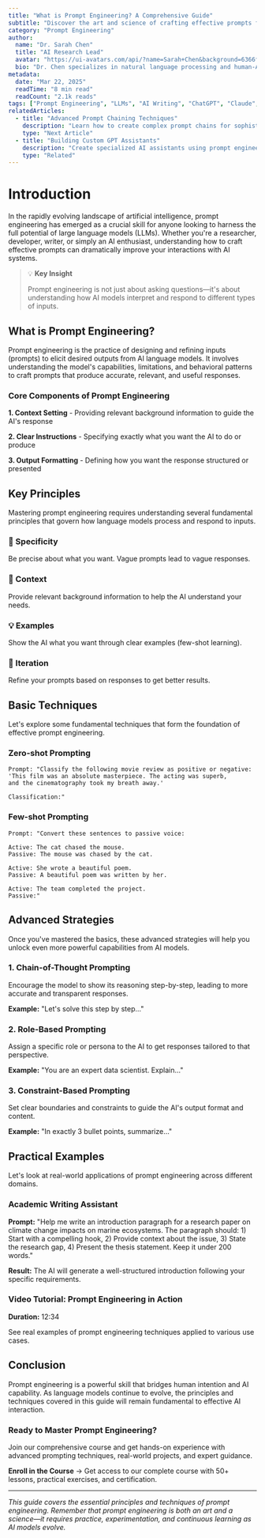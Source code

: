 ```yaml
---
title: "What is Prompt Engineering? A Comprehensive Guide"
subtitle: "Discover the art and science of crafting effective prompts for AI models. Learn fundamental techniques that will transform your AI interactions."
category: "Prompt Engineering"
author:
  name: "Dr. Sarah Chen"
  title: "AI Research Lead"
  avatar: "https://ui-avatars.com/api/?name=Sarah+Chen&background=6366f1&color=fff"
  bio: "Dr. Chen specializes in natural language processing and human-AI interaction. With over 10 years of experience in AI research, she has published numerous papers on prompt engineering and language model optimization."
metadata:
  date: "Mar 22, 2025"
  readTime: "8 min read"
  readCount: "2.1k reads"
tags: ["Prompt Engineering", "LLMs", "AI Writing", "ChatGPT", "Claude", "Few-shot Learning"]
relatedArticles:
  - title: "Advanced Prompt Chaining Techniques"
    description: "Learn how to create complex prompt chains for sophisticated AI workflows."
    type: "Next Article"
  - title: "Building Custom GPT Assistants"
    description: "Create specialized AI assistants using prompt engineering principles."
    type: "Related"
---
```


# Introduction

In the rapidly evolving landscape of artificial intelligence, prompt engineering has emerged as a crucial skill for anyone looking to harness the full potential of large language models (LLMs). Whether you're a researcher, developer, writer, or simply an AI enthusiast, understanding how to craft effective prompts can dramatically improve your interactions with AI systems.

> 💡 **Key Insight**
> 
> Prompt engineering is not just about asking questions—it's about understanding how AI models interpret and respond to different types of inputs.

## What is Prompt Engineering?

Prompt engineering is the practice of designing and refining inputs (prompts) to elicit desired outputs from AI language models. It involves understanding the model's capabilities, limitations, and behavioral patterns to craft prompts that produce accurate, relevant, and useful responses.

### Core Components of Prompt Engineering

**1. Context Setting** - Providing relevant background information to guide the AI's response

**2. Clear Instructions** - Specifying exactly what you want the AI to do or produce

**3. Output Formatting** - Defining how you want the response structured or presented

## Key Principles

Mastering prompt engineering requires understanding several fundamental principles that govern how language models process and respond to inputs.

### 🎯 Specificity
Be precise about what you want. Vague prompts lead to vague responses.

### 📝 Context
Provide relevant background information to help the AI understand your needs.

### 💡 Examples
Show the AI what you want through clear examples (few-shot learning).

### 🔄 Iteration
Refine your prompts based on responses to get better results.

## Basic Techniques

Let's explore some fundamental techniques that form the foundation of effective prompt engineering.

### Zero-shot Prompting

```prompt
Prompt: "Classify the following movie review as positive or negative:
'This film was an absolute masterpiece. The acting was superb, 
and the cinematography took my breath away.'

Classification:"
```

### Few-shot Prompting

```prompt
Prompt: "Convert these sentences to passive voice:

Active: The cat chased the mouse.
Passive: The mouse was chased by the cat.

Active: She wrote a beautiful poem.
Passive: A beautiful poem was written by her.

Active: The team completed the project.
Passive:"
```

## Advanced Strategies

Once you've mastered the basics, these advanced strategies will help you unlock even more powerful capabilities from AI models.

### 1. Chain-of-Thought Prompting

Encourage the model to show its reasoning step-by-step, leading to more accurate and transparent responses.

**Example:** "Let's solve this step by step..."

### 2. Role-Based Prompting

Assign a specific role or persona to the AI to get responses tailored to that perspective.

**Example:** "You are an expert data scientist. Explain..."

### 3. Constraint-Based Prompting

Set clear boundaries and constraints to guide the AI's output format and content.

**Example:** "In exactly 3 bullet points, summarize..."

## Practical Examples

Let's look at real-world applications of prompt engineering across different domains.

### Academic Writing Assistant

**Prompt:**
"Help me write an introduction paragraph for a research paper on climate change impacts on marine ecosystems. The paragraph should: 1) Start with a compelling hook, 2) Provide context about the issue, 3) State the research gap, 4) Present the thesis statement. Keep it under 200 words."

**Result:** The AI will generate a well-structured introduction following your specific requirements.

### Video Tutorial: Prompt Engineering in Action

**Duration:** 12:34

See real examples of prompt engineering techniques applied to various use cases.

## Conclusion

Prompt engineering is a powerful skill that bridges human intention and AI capability. As language models continue to evolve, the principles and techniques covered in this guide will remain fundamental to effective AI interaction.

### Ready to Master Prompt Engineering?

Join our comprehensive course and get hands-on experience with advanced prompting techniques, real-world projects, and expert guidance.

**Enroll in the Course** → Get access to our complete course with 50+ lessons, practical exercises, and certification.

---

*This guide covers the essential principles and techniques of prompt engineering. Remember that prompt engineering is both an art and a science—it requires practice, experimentation, and continuous learning as AI models evolve.* 